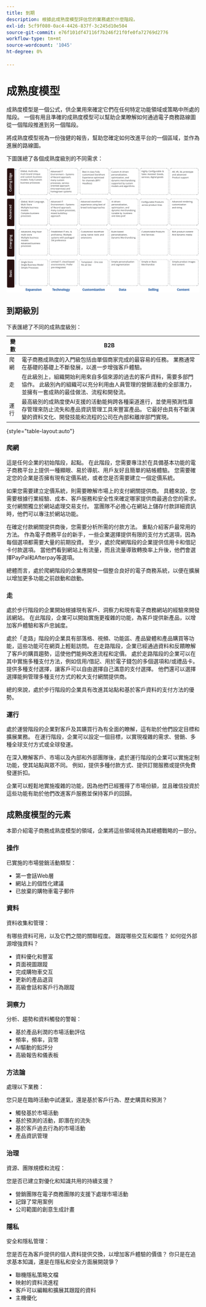 ```yaml
---
title: 到期
description: 根據此成熟度模型評估您的業務處於什麼階段。
exl-id: 5cf9f080-0ac4-4426-837f-3c245d10e504
source-git-commit: e76f101df47116f7b246f21f0fe0fa72769d2776
workflow-type: tm+mt
source-wordcount: '1045'
ht-degree: 0%

---
```


# 成熟度模型

成熟度模型是一個公式，供企業用來確定它們在任何特定功能領域或策略中所處的階段。 一個有用且準確的成熟度模型可以幫助企業瞭解如何通過電子商務路線圖從一個階段推進到另一個階段。

將成熟度模型視為一份強健的報告，幫助您確定如何改進平台的一個區域，並作為進展的路線圖。

下圖匯總了各個成熟度級別的不同需求：

![跨成熟度級別圖的需求](../../assets/playbooks/maturity-levels.png)

## 到期級別

下表匯總了不同的成熟度級別：

| 變數 | B2B |
-----------|----------|
| 爬網 | 電子商務成熟度的入門級包括由單個商家完成的最容易的任務。 業務通常在基礎的基礎上不斷發展，以進一步增強客戶體驗。 |
| 走 | 在此級別上，組織開始利用來自多個來源的過去的客戶資料，需要多部門協作。  此級別內的組織可以充分利用由人員管理的營銷活動的全部潛力，並擁有一套成熟的最佳做法、流程和開發流。 |
| 運行 | 最高級別的成熟度使AI支援的活動能夠跨各種渠道進行，並使用預測性庫存管理來防止流失和產品資訊管理工具來豐富產品。 它最好由具有不斷演變的資料文化、開發技能和流程的公司在內部和離岸部門實現。 |

{style="table-layout:auto"}

### 爬網

這是任何企業的初始階段，起點。 在此階段，您需要專注於在具備基本功能的電子商務平台上提供一種顯眼、易於導航、用戶友好且簡單的結帳體驗。 您需要確定您的企業是否擁有現有定價系統，或者您是否需要建立一個定價系統。

如果您需要建立定價系統，則需要瞭解市場上的支付網關提供商。 具體來說，您需要根據行業經驗、成本、客戶服務和安全性來確定哪家提供商最適合您的需求。 支付網關獨立於網站處理交易支付。 當團隊不必擔心在網站上儲存付款詳細資訊時，他們可以專注於網站功能。

在確定付款網關提供商後，您需要分析所需的付款方法。 重點介紹客戶最常用的方法。 作為電子商務平台的新手，一些企業選擇提供有限的支付方式選項，因為每個選項都需要大量的前期投資。 至少，處於爬網階段的企業提供信用卡和借記卡付款選項。 當他們看到網站上有流量，而且流量導致轉換率上升後，他們會選擇PayPal和Afterpay等選項。

總體而言，處於爬網階段的企業應開發一個整合良好的電子商務系統，以便在擴展以增加更多功能之前啟動和啟動。

### 走

處於步行階段的企業開始根據現有客戶、洞察力和現有電子商務網站的經驗來開發該網站。 在此階段，企業可以開始實施更複雜的功能，為客戶提供新產品，以增加客戶體驗和客戶忠誠度。

處於「走路」階段的企業具有部落格、視頻、功能區、產品變體和產品購買等功能，這些功能可在網頁上輕鬆訪問。 在走路階段，企業已經通過資料和反饋瞭解了客戶的購買趨勢，這使他們能夠改進流程和定價。 處於走路階段的企業可以在其中實施多種支付方法，例如信用/借記、用於電子錢包的多個選項和/或禮品卡。 提供多種支付選擇，讓客戶可以自由選擇自己滿意的支付選擇。 他們還可以選擇選擇能夠管理多種支付方式的較大支付網關提供商。

總的來說，處於步行階段的企業具有改進其站點和基於客戶資料的支付方法的優勢。

### 運行

處於運營階段的企業對客戶及其購買行為有全面的瞭解，這有助於他們設定目標和擴展業務。 在運行階段，企業可以設定一個目標，以實現複雜的需求、營銷、多種全球支付方式或全球發運。

在深入瞭解客戶、市場以及內部和外部團隊後，處於運行階段的企業可以實施定制功能，使其站點與眾不同。 例如，提供多種付款方式、提供訂閱服務或提供免費發運折扣。

企業可以輕鬆地實施複雜的功能，因為他們已經獲得了市場份額，並且確信投資於這些功能有助於他們改進客戶服務並保持客戶的回歸。

## 成熟度模型的元素

本節介紹電子商務成熟度模型的領域，企業將這些領域視為其總體戰略的一部分。

### 操作

已實施的市場營銷活動類型：

- 第一會話Web層
- 網站上的個性化建議
- 已放棄的購物車電子郵件

### 資料

資料收集和管理：

有哪些資料可用，以及它們之間的關聯程度。 跟蹤哪些交互和屬性？ 如何從外部源增強資料？

- 資料優化和豐富
- 頁面視圖跟蹤
- 完成購物車交互
- 更新的產品退貨
- 高級會話和客戶行為跟蹤

### 洞察力

分析、趨勢和資料觸發的警報：

- 基於產品利潤的市場活動評估
- 頻率，頻率，貨幣
- AI驅動的鉛評分
- 高級報告和儀表板

### 方法論

處理以下業務：

您只是在臨時活動中試運氣，還是基於客戶行為、歷史購買和預測？

- 觸發基於市場活動
- 基於預測的活動，即潛在的流失
- 基於客戶過去行為的市場活動
- 產品資訊管理

### 治理

資源、團隊規模和流程：

您是否已建立對優化和知識共用的持續支援？

- 營銷團隊在電子商務團隊的支援下處理市場活動
- 記錄了常用案例
- 公司範圍的創意生成計畫

### 隱私

安全和隱私管理：

您是否在為客戶提供的個人資料提供交換，以增加客戶體驗的價值？ 你只是在追求基本知識，還是在隱私和安全方面展開競爭？

- 聯機隱私策略文檔
- 映射的資料流進程
- 客戶可以編輯和擴展其跟蹤的資料
- 主機優化
